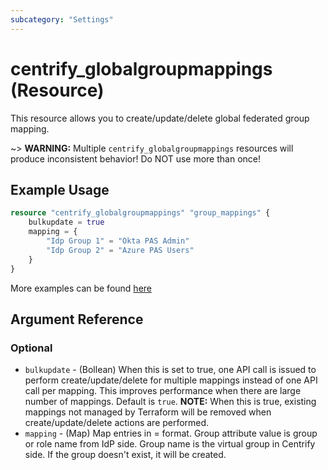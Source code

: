 ```yaml
---
subcategory: "Settings"
---
```


# centrify_globalgroupmappings (Resource)

This resource allows you to create/update/delete global federated group mapping.

~> **WARNING:** Multiple `centrify_globalgroupmappings` resources will produce inconsistent behavior! Do NOT use more than once!

## Example Usage

```terraform
resource "centrify_globalgroupmappings" "group_mappings" {
    bulkupdate = true
    mapping = {
        "Idp Group 1" = "Okta PAS Admin"
        "Idp Group 2" = "Azure PAS Users"
    }
}
```

More examples can be found [here](https://github.com/centrify/terraform-provider-centrify/tree/main/examples/centrify_globalgroupmappings)

## Argument Reference

### Optional

- `bulkupdate` - (Bollean) When this is set to true, one API call is issued to perform create/update/delete for multiple mappings instead of one API call per mapping. This improves performance when there are large number of mappings. Default is `true`. **NOTE:** When this is true, existing mappings not managed by Terraform will be removed when create/update/delete actions are performed.
- `mapping` - (Map) Map entries in <group attribute value> = <group name> format. Group attribute value is group or role name from IdP side. Group name is the virtual group in Centrify side. If the group doesn't exist, it will be created.
